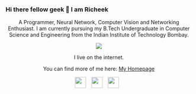 ### Hi there fellow geek 👋 I am Richeek 

<p align="center">
  A Programmer, Neural Network, Computer Vision and Networking Enthusiast. I am currently pursuing my B.Tech Undergraduate in Computer Science and Engineering from the Indian Institute of Technology Bombay. 
</p>

<p align="center">
  <img src="https://komarev.com/ghpvc/?username=sudoRicheek&color=blueviolet"/>
</p>

<p align="center">
  I live on the internet.
</p>

<p align="center">
  You can find more of me here: <a href="https://www.cse.iitb.ac.in/~richeek/">My Homepage</a>
</p>

<p align="center">
  <a href="mailto:richeekdas2001@gmail.com"><img src="https://i.imgur.com/jskyI9X.png" width="30px"/></a> &ensp;
  <a href="https://www.linkedin.com/in/richeek-das-204b84188/"><img src="https://i.imgur.com/8aJxz4M.png" width="30px"/></a> &ensp;
  <a href="https://www.cse.iitb.ac.in/~richeek/"><img src="https://raw.githubusercontent.com/sudoRicheek/sudoRicheek.github.io/master/images/favicon.ico" width="30px"/></a> &ensp;
</p>
